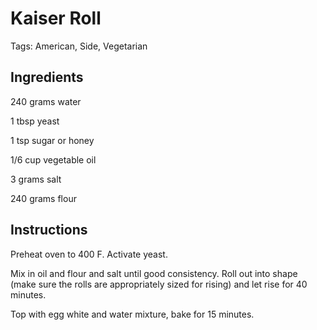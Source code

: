 # Kaiser Roll

Tags: American, Side, Vegetarian



## Ingredients

240 grams water

1 tbsp yeast

1 tsp sugar or honey

1/6 cup vegetable oil

3 grams salt

240 grams flour



## Instructions

Preheat oven to 400 F. Activate yeast.

Mix in oil and flour and salt until good consistency. Roll out into shape (make sure the rolls are appropriately sized for rising) and let rise for 40 minutes.

Top with egg white and water mixture, bake for 15 minutes.
